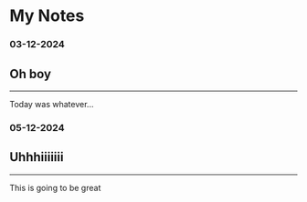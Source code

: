# My Notes

### 03-12-2024
## Oh boy

-------------------------------------------

Today was whatever...


### 05-12-2024
## Uhhhiiiiiii

-------------------------------------------

This is going to be great